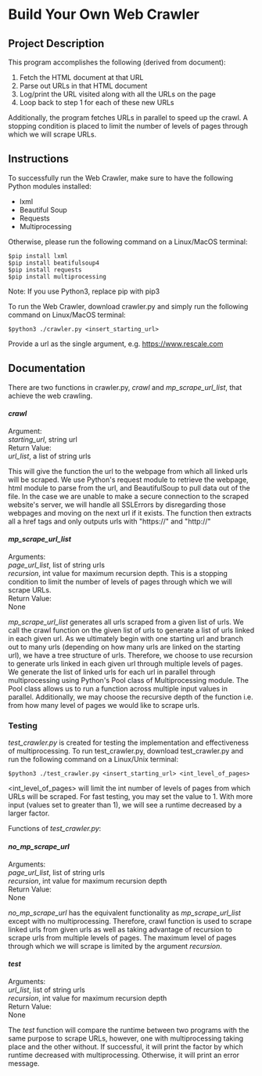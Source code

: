 # Build Your Own Web Crawler

## Project Description

This program accomplishes the following (derived from document):
 1. Fetch the HTML document at that URL
 2. Parse out URLs in that HTML document
 3. Log/print the URL visited along with all the URLs on the page
 4. Loop back to step 1 for each of these new URLs
 
 Additionally, the program fetches URLs in parallel to speed up the crawl.
 A stopping condition is placed to limit the number of levels of pages through which we will scrape URLs.

## Instructions
To successfully run the Web Crawler, make sure to have the following Python modules installed:
 - lxml
 - Beautiful Soup
 - Requests
 - Multiprocessing
 
 Otherwise, please run the following command on a Linux/MacOS terminal:
 ```
 $pip install lxml
 $pip install beatifulsoup4
 $pip install requests
 $pip install multiprocessing
 ```
 Note: If you use Python3, replace pip with pip3
 
 To run the Web Crawler, download crawler.py and simply run the following command on Linux/MacOS terminal:
 ```
 $python3 ./crawler.py <insert_starting_url>
 ```
 Provide a url as the single argument, e.g. https://www.rescale.com
 
 ## Documentation
 There are two functions in crawler.py, *crawl* and *mp_scrape_url_list*, that achieve the web crawling.
 
 #### *crawl*
Argument: <br/>
   *starting_url*, string url<br/>
Return Value: <br/>
   *url_list*, a list of string urls 

 This will give the function the url to the webpage from which all linked urls will be scraped.
 We use Python's request module to retrieve the webpage, html module to parse from the url, and BeautifulSoup to pull data out of the file. 
 In the case we are unable to make a secure connection to the scraped website's server, we will handle all SSLErrors by disregarding those webpages and moving on the next url if it exists.
 The function then extracts all a href tags and only outputs urls with "https://" and "http://"
 
 #### *mp_scrape_url_list*
Arguments:<br/> 
   *page_url_list*, list of string urls<br/>
   *recursion*, int value for maximum recursion depth. This is a stopping condition to limit the number of levels of pages through which we will scrape URLs.<br/>
Return Value:<br/>
   None
  
*mp_scrape_url_list* generates all urls scraped from a given list of urls. We call the crawl function on the given list of urls to generate a list of urls linked in each given url. As we ultimately begin with one starting url and branch out to many urls (depending on how many urls are linked on the starting url), we have a tree structure of urls. Therefore, we choose to use recursion to generate urls linked in each given url through multiple levels of pages. We generate the list of linked urls for each url in parallel through multiprocessing using Python's Pool class of Multiprocessing module. The Pool class allows us to run a function across multiple input values in parallel. 
Additionally, we may choose the recursive depth of the function i.e. from how many level of pages we would like to scrape urls. 
    
### Testing
*test_crawler.py* is created for testing the implementation and effectiveness of multiprocessing.
To run test_crawler.py, download test_crawler.py and run the following command on a Linux/Unix terminal:
```
$python3 ./test_crawler.py <insert_starting_url> <int_level_of_pages>
```
<int_level_of_pages> will limit the int number of levels of pages from which URLs will be scraped. For fast testing, you may set the value to 1. With more input (values set to greater than 1), we will see a runtime decreased by a larger factor.

Functions of *test_crawler.py*:
#### *no_mp_scrape_url*
Arguments:<br/>
   *page_url_list*, list of string urls<br/>
   *recursion*, int value for maximum recursion depth<br/>
Return Value:<br/>
   None<br/>

*no_mp_scrape_url* has the equivalent functionality as *mp_scrape_url_list* except with no multiprocessing. Therefore, crawl function is used to scrape linked urls from given urls as well as taking advantage of recursion to scrape urls from multiple levels of pages. The maximum level of pages through which we will scrape is limited by the argument *recursion*.
 
#### *test*
Arguments:<br/>
   *url_list*, list of string urls<br/>
   *recursion*, int value for maximum recursion depth<br/>
Return Value:<br/>
   None<br/>
   
The *test* function will compare the runtime between two programs with the same purpose to scrape URLs, however, one with multiprocessing taking place and the other without. 
If successful, it will print the factor by which runtime decreased with multiprocessing. Otherwise, it will print an error message.
 
 
 
 
